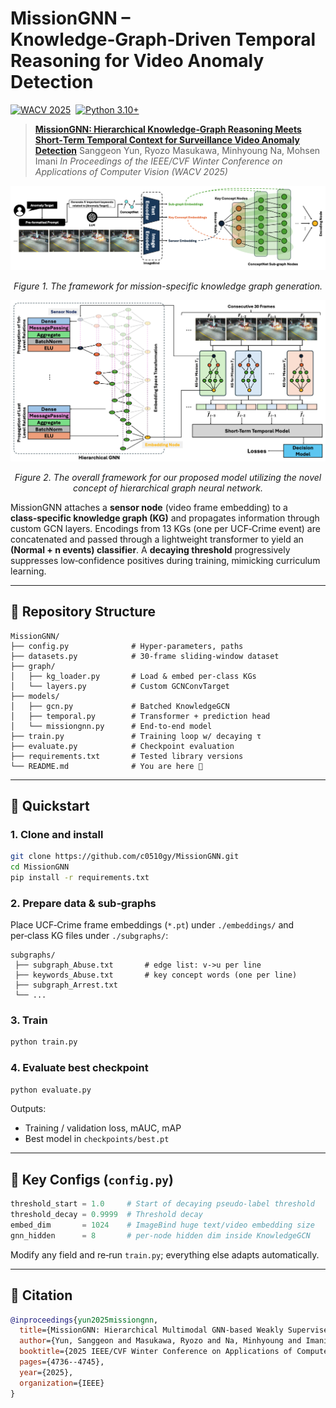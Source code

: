 # MissionGNN – Knowledge‑Graph‑Driven Temporal Reasoning for Video Anomaly Detection

[![WACV 2025](https://img.shields.io/badge/WACV-2025-7957D5.svg)](https://arxiv.org/abs/2406.18815)  [![Python 3.10+](https://img.shields.io/badge/python-3.10%2B-blue.svg)]()

> [**MissionGNN: Hierarchical Knowledge‑Graph Reasoning Meets Short‑Term Temporal Context for Surveillance Video Anomaly Detection**](https://arxiv.org/abs/2406.18815)
> Sanggeon Yun, Ryozo Masukawa, Minhyoung Na, Mohsen Imani
> *In Proceedings of the IEEE/CVF Winter Conference on Applications of Computer Vision (WACV 2025)*

![MissionGNN overview1](figures/figure1.png)

<p align="center"><em>Figure&nbsp;1. The framework for mission-specific knowledge graph generation.</em></p>

![MissionGNN overview2](figures/figure2.png)

<p align="center"><em>Figure&nbsp;2. The overall framework for our proposed model utilizing the novel concept of hierarchical graph neural network.</em></p>

MissionGNN attaches a **sensor node** (video frame embedding) to a **class‑specific knowledge graph (KG)** and propagates information through custom GCN layers.  Encodings from 13 KGs (one per UCF‑Crime event) are concatenated and passed through a lightweight transformer to yield an **(Normal + n events) classifier**.  A **decaying threshold** progressively suppresses low‑confidence positives during training, mimicking curriculum learning.

---

## 📁 Repository Structure

```
MissionGNN/
├── config.py              # Hyper‑parameters, paths
├── datasets.py            # 30‑frame sliding‑window dataset
├── graph/
│   ├── kg_loader.py       # Load & embed per‑class KGs
│   └── layers.py          # Custom GCNConvTarget
├── models/
│   ├── gcn.py             # Batched KnowledgeGCN
│   ├── temporal.py        # Transformer + prediction head
│   └── missiongnn.py      # End‑to‑end model
├── train.py               # Training loop w/ decaying τ
├── evaluate.py            # Checkpoint evaluation
├── requirements.txt       # Tested library versions
└── README.md              # You are here 🚀
```

---

## 🚀 Quickstart

### 1. Clone and install

```bash
git clone https://github.com/c0510gy/MissionGNN.git
cd MissionGNN
pip install -r requirements.txt
```

### 2. Prepare data & sub‑graphs

Place UCF‑Crime frame embeddings (`*.pt`) under
`./embeddings/` and
per‑class KG files under `./subgraphs/`:

```
subgraphs/
 ├── subgraph_Abuse.txt       # edge list: v->u per line
 ├── keywords_Abuse.txt       # key concept words (one per line)
 ├── subgraph_Arrest.txt
 └── ...
```

### 3. Train

```bash
python train.py
```

### 4. Evaluate best checkpoint

```bash
python evaluate.py
```

Outputs:

* Training / validation loss, mAUC, mAP
* Best model in `checkpoints/best.pt`

---

## 🔧 Key Configs (`config.py`)

```python
threshold_start = 1.0     # Start of decaying pseudo‑label threshold
threshold_decay = 0.9999  # Threshold decay
embed_dim       = 1024    # ImageBind huge text/video embedding size
gnn_hidden      = 8       # per‑node hidden dim inside KnowledgeGCN
```

Modify any field and re‑run `train.py`; everything else adapts automatically.

---

## 📝 Citation

```bibtex
@inproceedings{yun2025missiongnn,
  title={MissionGNN: Hierarchical Multimodal GNN-based Weakly Supervised Video Anomaly Recognition with Mission-Specific Knowledge Graph Generation},
  author={Yun, Sanggeon and Masukawa, Ryozo and Na, Minhyoung and Imani, Mohsen},
  booktitle={2025 IEEE/CVF Winter Conference on Applications of Computer Vision (WACV)},
  pages={4736--4745},
  year={2025},
  organization={IEEE}
}
```
